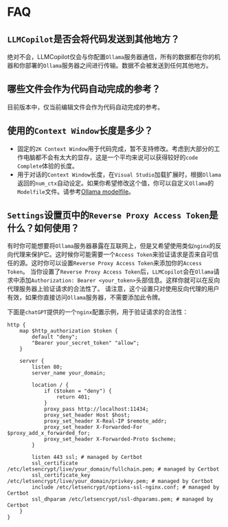 # FAQ

## `LLMCopilot`是否会将代码发送到其他地方？

绝对不会，LLMCopilot仅会与你配置`Ollama`服务器通信，所有的数据都在你的机器和你部署的`Ollama`服务器之间进行传输。数据不会被发送到任何其他地方。

## 哪些文件会作为代码自动完成的参考？

目前版本中，仅当前编辑文件会作为代码自动完成的参考。

## 使用的`Context Window`长度是多少？

- 固定的`2K Context Window`用于代码完成，暂不支持修改。考虑到大部分的工作电脑都不会有太大的显存，这是一个平均来说可以获得较好的`code Complete`体验的长度。
- 用于对话的`Context Window`长度，在`Visual Studio`加载扩展时，根据`Ollama`返回的`num_ctx`自动设定。如果你希望修改这个值，你可以自定义`Ollama`的`Modelfile`文件。请参考[Ollama modelfile](https://github.com/ollama/ollama/blob/main/docs/modelfile.md)。

## `Settings`设置页中的`Reverse Proxy Access Token`是什么？如何使用？

有时你可能想要将`Ollama`服务器暴露在互联网上，但是又希望使用类似`nginx`的反向代理来保护它。这时候你可能需要一个`Access Token`来验证请求是否来自可信任的源。这时你可以设置`Reverse Proxy Access Token`来添加你的`Access Token`。
当你设置了`Reverse Proxy Access Token`后，`LLMCopilot`会在`Ollama`请求中添加`Authorization: Bearer <your_token>`头部信息。这样你就可以在反向代理服务器上验证请求的合法性了。
请注意，这个设置只对使用反向代理的用户有效，如果你直接访问`Ollama`服务器，不需要添加此令牌。

下面是`chatGPT`提供的一个`nginx`配置示例，用于验证请求的合法性：
```
http {
    map $http_authorization $token {
        default "deny";
        "Bearer your_secret_token" "allow";
    }

    server {
        listen 80;
        server_name your_domain;

        location / {
            if ($token = "deny") {
                return 401;
            }
            proxy_pass http://localhost:11434;
            proxy_set_header Host $host;
            proxy_set_header X-Real-IP $remote_addr;
            proxy_set_header X-Forwarded-For $proxy_add_x_forwarded_for;
            proxy_set_header X-Forwarded-Proto $scheme;
        }

        listen 443 ssl; # managed by Certbot
        ssl_certificate /etc/letsencrypt/live/your_domain/fullchain.pem; # managed by Certbot
        ssl_certificate_key /etc/letsencrypt/live/your_domain/privkey.pem; # managed by Certbot
        include /etc/letsencrypt/options-ssl-nginx.conf; # managed by Certbot
        ssl_dhparam /etc/letsencrypt/ssl-dhparams.pem; # managed by Certbot
    }
}
```
